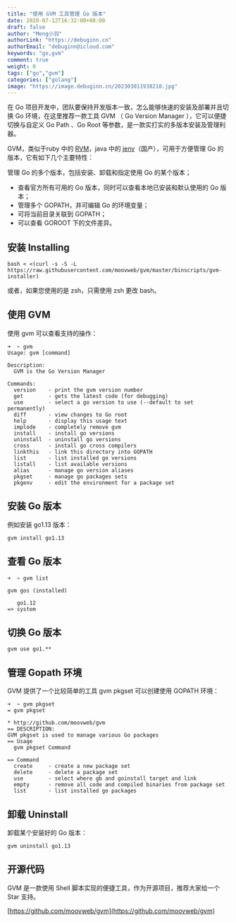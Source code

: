 ```yaml
---
title: "使用 GVM 工具管理 Go 版本"
date: 2020-07-12T16:32:00+08:00
draft: false
author: "Meng小羽"
authorLink: "https://debuginn.cn"
authorEmail: "debuginn@icloud.com"
keywords: "go,gvm"
comment: true
weight: 0
tags: ["go","gvm"]
categories: ["golang"]
image: "https://image.debuginn.cn/202303011938210.jpg"
---
```


在 Go 项目开发中，团队要保持开发版本一致，怎么能够快速的安装及部署并且切换 Go 环境，在这里推荐一款工具 GVM （ Go Version Manager ），它可以便捷切换与自定义 Go Path 、Go Root 等参数，是一款实打实的多版本安装及管理利器。

GVM，类似于ruby 中的 [RVM](https://rvm.io/)，java 中的 [jenv](https://github.com/linux-china/jenv)（国产），可用于方便管理 Go 的版本，它有如下几个主要特性：

管理 Go 的多个版本，包括安装、卸载和指定使用 Go 的某个版本；

- 查看官方所有可用的 Go 版本，同时可以查看本地已安装和默认使用的 Go 版本； 
- 管理多个 GOPATH，并可编辑 Go 的环境变量； 
- 可将当前目录关联到 GOPATH； 
- 可以查看 GOROOT 下的文件差异。

## 安装 Installing

```sybase
bash < <(curl -s -S -L https://raw.githubusercontent.com/moovweb/gvm/master/binscripts/gvm-installer)
```
或者，如果您使用的是 zsh，只需使用 zsh 更改 bash。

##  使用 GVM

使用 gvm 可以查看支持的操作：

```shell
➜  ~ gvm     
Usage: gvm [command]

Description:
  GVM is the Go Version Manager

Commands:
  version    - print the gvm version number
  get        - gets the latest code (for debugging)
  use        - select a go version to use (--default to set permanently)
  diff       - view changes to Go root
  help       - display this usage text
  implode    - completely remove gvm
  install    - install go versions
  uninstall  - uninstall go versions
  cross      - install go cross compilers
  linkthis   - link this directory into GOPATH
  list       - list installed go versions
  listall    - list available versions
  alias      - manage go version aliases
  pkgset     - manage go packages sets
  pkgenv     - edit the environment for a package set
```

## 安装 Go 版本

例如安装 go1.13 版本：

```shell
gvm install go1.13
```

## 查看 Go 版本

```shell
➜  ~ gvm list          

gvm gos (installed)

   go1.12
=> system
```

## 切换 Go 版本

```shell
gvm use go1.**
```

## 管理 Gopath 环境

GVM 提供了一个比较简单的工具 gvm pkgset 可以创建使用 GOPATH 环境：

```shell
➜  ~ gvm pkgset
= gvm pkgset

* http://github.com/moovweb/gvm
== DESCRIPTION:
GVM pkgset is used to manage various Go packages
== Usage
  gvm pkgset Command

== Command
  create     - create a new package set
  delete     - delete a package set
  use        - select where gb and goinstall target and link
  empty      - remove all code and compiled binaries from package set
  list       - list installed go packages
```

## 卸载 Uninstall

卸载某个安装好的 Go 版本：

```shell
gvm uninstall go1.13
```

## 开源代码

GVM 是一款使用 Shell 脚本实现的便捷工具，作为开源项目，推荐大家给一个 Star 支持。

[https://github.com/moovweb/gvm](https://github.com/moovweb/gvm)
